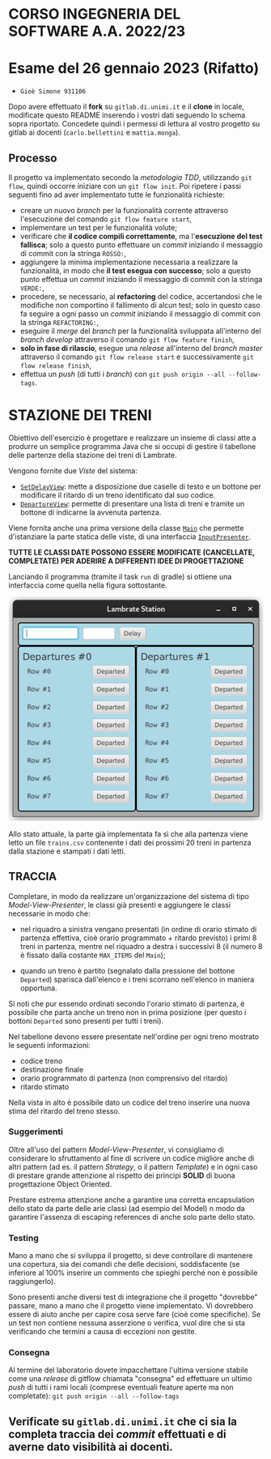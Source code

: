# CORSO INGEGNERIA DEL SOFTWARE A.A. 2022/23

# Esame del 26 gennaio 2023 (Rifatto)

* `Gioè Simone 931106`

Dopo avere effettuato il **fork** su `gitlab.di.unimi.it` e il **clone** in
locale, modificate questo README
inserendo i vostri dati seguendo lo schema sopra riportato.
Concedete quindi i permessi di lettura al vostro progetto su gitlab ai
docenti (`carlo.bellettini` e `mattia.monga`).

## Processo

Il progetto va implementato secondo la *metodologia TDD*, utilizzando `git flow`, quindi occorre iniziare con un `git flow init`.
Poi ripetere i passi seguenti fino ad aver implementato tutte le funzionalità richieste:

* creare un nuovo *branch* per la funzionalità corrente attraverso l'esecuzione del comando `git flow feature start`,
* implementare un test per le funzionalità volute;
* verificare che **il codice compili correttamente**, ma l'**esecuzione del test fallisca**;
  solo a questo punto effettuare un *commit* iniziando il messaggio di commit con la stringa `ROSSO:`,
* aggiungere la minima implementazione necessaria a realizzare la funzionalità, in modo che **il
  test esegua con successo**; solo a questo punto
  effettua un *commit* iniziando il messaggio di commit con la stringa `VERDE:`,
* procedere, se necessario, al **refactoring** del codice, accertandosi che le modifiche non
  comportino il fallimento di alcun test; solo in questo caso fa seguire a ogni
  passo un *commit* iniziando il messaggio di commit con la stringa `REFACTORING:`,
* eseguire il *merge* del *branch* per la funzionalità sviluppata all'interno del *branch develop*
  attraverso il comando `git flow feature finish`,
* **solo in fase di rilascio**, esegue una *release* all'interno del *branch master* attraverso il comando `git flow release start` e successivamente `git flow release finish`,
* effettua un *push* (di tutti i *branch*) con `git push origin --all --follow-tags`.


# STAZIONE DEI TRENI


Obiettivo dell'esercizio è progettare e realizzare un insieme di classi atte a produrre un semplice programma Java che
si occupi di gestire il tabellone delle partenze della stazione dei treni di Lambrate.

Vengono fornite due *Viste* del sistema:

- [`SetDelayView`](src/main/java/it/unimi/di/sweng/esame/view/SetDelayView.java):
  mette a disposizione due caselle di
  testo e un bottone per modificare il ritardo di un treno identificato dal suo
  codice.
- [`DepartureView`](src/main/java/it/unimi/di/sweng/esame/view/DepartureView.java):
  permette di presentare una lista di
  treni e tramite un bottone di indicarne la avvenuta partenza.

Viene fornita anche una prima versione della
classe [`Main`](src/main/java/it/unimi/di/sweng/esame/Main.java) che
permette d'istanziare la parte statica delle viste, di una
interfaccia [`InputPresenter`](src/main/java/it/unimi/di/sweng/esame/presenter/InputPresenter.java).

**TUTTE LE CLASSI DATE POSSONO ESSERE MODIFICATE (CANCELLATE, COMPLETATE) PER
ADERIRE A DIFFERENTI IDEE DI
PROGETTAZIONE**

Lanciando il programma (tramite il task `run` di gradle) si ottiene una interfaccia come quella nella figura
sottostante.

![GUI](gui0.png)

Allo stato attuale, la parte già implementata fa sì che alla partenza viene letto un file `trains.csv` contenente 
i dati dei prossimi 20 treni in partenza dalla stazione e stampati i dati letti.

## TRACCIA

Completare, in modo da realizzare un'organizzazione del sistema di tipo
*Model-View-Presenter*, le classi già presenti e aggiungere le
classi necessarie in modo che:

- nel riquadro a sinistra vengano presentati (in ordine di orario stimato di partenza effettiva, cioè orario programmato + ritardo previsto) 
i primi 8 treni in partenza, mentre nel riquadro a destra i successivi 8 (il numero 8 è fissato dalla costante `MAX_ITEMS` del `Main`);

- quando un treno è partito (segnalato dalla pressione del bottone `Departed`) sparisca dall'elenco e i 
treni scorrano nell'elenco in maniera opportuna.

Si noti che pur essendo ordinati secondo l'orario stimato di partenza, è possibile che parta anche un treno non in prima 
posizione (per questo i bottoni `Departed` sono presenti per tutti i treni).


Nel tabellone devono essere presentate nell'ordine per ogni treno mostrato le seguenti informazioni:
- codice treno
- destinazione finale
- orario programmato di partenza (non comprensivo del ritardo)
- ritardo stimato


Nella vista in alto è possibile dato un codice del treno inserire una nuova stima del ritardo del treno stesso.


### Suggerimenti

Oltre all'uso del pattern _Model-View-Presenter_, vi consigliamo di considerare
lo sfruttamento
al fine di scrivere un codice migliore anche di altri pattern (ad es. il pattern
_Strategy_, o il pattern _Template_) e in
ogni caso di prestare grande attenzione al rispetto dei principi **SOLID** di
buona progettazione Object Oriented.

Prestare estrema attenzione anche a garantire una corretta encapsulation dello
stato da parte delle arie classi (ad
esempio del Model) n modo da garantire l'assenza di escaping references di anche
solo parte dello stato.


### Testing

Mano a mano che si sviluppa il progetto, si deve controllare di mantenere una
copertura, sia dei comandi che delle
decisioni, soddisfacente (se inferiore al 100% inserire un commento che spieghi
perché non è possibile raggiungerlo).

Sono presenti anche diversi test di integrazione che il progetto "dovrebbe"
passare, mano a mano che il progetto viene implementato.
Vi dovrebbero essere di aiuto anche per capire cosa serve fare (cioè come
specifiche).
Se un test non contiene nessuna asserzione o verifica, vuol dire che si sta
verificando che termini
a causa di eccezioni non gestite.

### Consegna

Al termine del laboratorio dovete impacchettare l'ultima versione stabile come una _release_ di gitflow chiamata
"consegna" ed effettuare un ultimo *push* di tutti i rami locali (comprese eventuali feature aperte ma non completate):
`git push origin --all --follow-tags`

## **Verificate su `gitlab.di.unimi.it`** che ci sia la completa traccia dei *commit* effettuati e di averne dato visibilità ai docenti. 
